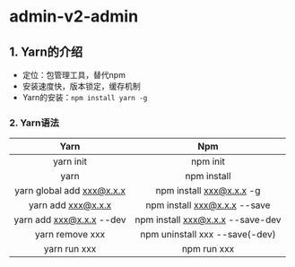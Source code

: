 # admin-v2-admin
## 1. Yarn的介绍

- 定位：包管理工具，替代npm
- 安装速度快，版本锁定，缓存机制
- Yarn的安装：`npm install yarn -g`

### 2. Yarn语法

|           Yarn            |               Npm                |
| :-----------------------: | :------------------------------: |
|         yarn init         |             npm init             |
|           yarn            |           npm install            |
| yarn global add xxx@x.x.x |     npm install xxx@x.x.x -g     |
|    yarn add xxx@x.x.x     |   npm install xxx@x.x.x --save   |
| yarn add xxx@x.x.x --dev  | npm install xxx@x.x.x --save-dev |
|      yarn remove xxx      |  npm uninstall xxx --save(-dev)  |
|       yarn run xxx        |           npm run xxx            |

